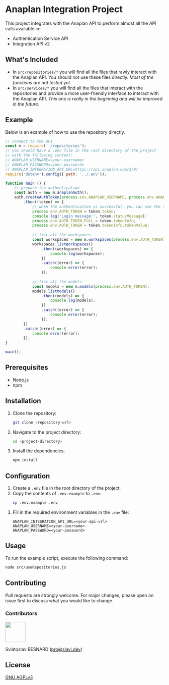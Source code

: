 # Anaplan Integration Project

This project integrates with the Anaplan API to perform almost all the API calls available in:
- Authentication Service API
- Integration API v2

## What's Included
- In `src/repositories/*` you will find all the files that rawly interact with the Anaplan API.
  You should not use these files directly.
  *Most of the functions are not tested yet.*
- In `src/services/*` you will find all the files that interact with the repositories and provide a more user-friendly interface to interact with the Anaplan API.
  *This one is really in the beginning and will be improved in the future.*

## Example
Below is an example of how to use the repository directly.
```javascript
// connect to the API
const m = require('./repositories');
// you should have a .env file in the root directory of the project
// with the following content:
// ANAPLAN_USERNAME=<your-username>
// ANAPLAN_PASSWORD=<your-password>
// ANAPLAN_INTEGRATION_API_URL=https://api.anaplan.com/2/0/
require('dotenv').config({ path: '../.env'});

function main () {
    // prepare the authentication
    const auth = new m.anaplanAuth();
    auth.createAuthToken(process.env.ANAPLAN_USERNAME, process.env.ANAPLAN_PASSWORD)
        .then((token) => {
            // when the authentication is successful, you can use the token to interact with the API
            process.env.AUTH_TOKEN = token.token;
            console.log('Login message:', token.statusMessage);
            process.env.AUTH_TOKEN_FULL = token.tokenInfo;
            process.env.AUTH_TOKEN = token.tokenInfo.tokenValue;
            
            // list all the workspaces
            const workspaces = new m.workspaces(process.env.AUTH_TOKEN);
            workspaces.listWorkspaces()
                .then((workspaces) => {
                    console.log(workspaces);
                })
                .catch((error) => {
                    console.error(error);
                });
            
            // list all the models
            const models = new m.models(process.env.AUTH_TOKEN);
            models.listModels()
                .then((models) => {
                    console.log(models);
                })
                .catch((error) => {
                    console.error(error);
                });
        })
        .catch((error) => {
            console.error(error);
        });
}

main();
```

## Prerequisites

- Node.js
- npm

## Installation

1. Clone the repository:
    ```sh
    git clone <repository-url>
    ```
2. Navigate to the project directory:
    ```sh
    cd <project-directory>
    ```
3. Install the dependencies:
    ```sh
    npm install
    ```

## Configuration

1. Create a `.env` file in the root directory of the project.
2. Copy the contents of `.env.example` to `.env`:
    ```sh
    cp .env.example .env
    ```
3. Fill in the required environment variables in the `.env` file:
    ```dotenv
    ANAPLAN_INTEGRATION_API_URL=<your-api-url>
    ANAPLAN_USERNAME=<your-username>
    ANAPLAN_PASSWORD=<your-password>
    ```

## Usage

To run the example script, execute the following command:
```sh
node src/useRepositories.js
```

## Contributing
Pull requests are strongly welcome.
For major changes, please open an issue first to discuss what you would like to change.

### Contributors
<a href="https://github.com/slavi010">
<img src="https://avatars.githubusercontent.com/u/49365528?v=4" alt="" size="64" height="64" width="64" data-view-component="true" class="avatar circle">
</a>

Sviatoslav BESNARD ([pro@slavi.dev](mailto:pro@slavi.dev))

## License
[GNU AGPLv3](https://choosealicense.com/licenses/agpl-3.0/)